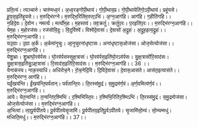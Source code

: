 

  
प्रति॒त्यं। त्यञ्चारुं॑। चारु॑मध्व॒रं। अ॒ध्व॒रङ्गो॑पी॒थाय॑। गो॒पी॒थाय॒प्र। गो॒पी॒थायेति॑गो॒ऽपी॒थाय॑। प्रहू॑यसे। हू॒य॒स॒इति॑हूयसे।। म॒रुद्भि॑रग्ने। म॒रुद्भि॒रिति॑म॒रुत्ऽभिः॑। अ॒ग्न॒आग॑हि। आग॑हि। ग॒हीति॑गहि।।  
न॒हिदे॒वः। दे॒वोन। नमर्त्यः॑। मर्त्यो॑म॒हः। म॒हस्तव॑। तव॒क्रतुं॑। क्रतुं॑प॒रः। प॒रइति॑प॒रः।। म॒रुद्भि॑रग्न॒आग॑हि।।  
येम॒हः। म॒होरज॑सः। रज॑सोवि॒दुः। वि॒दुर्विश्वे॑। विश्वे॑दे॒वासः॑। दे॒वासो॑ अ॒द्रुहः॑। अ॒द्रुह॒इत्य॒द्रुहः॑।। म॒रुद्भि॑रग्न॒आग॑हि।।  
यउ॒ग्राः। उ॒ग्रा अ॒र्कं। अ॒र्कमा॑नृ॒चुः। आ॒नृ॒चुरना॑धृष्टासः। अना॑धृष्टास॒ओज॑सा। ओज॒सेत्योज॑सा।। म॒रुद्भि॑रग्न॒आग॑हि।।  
येशु॒भ्राः। शु॒भ्राघो॒रव॑र्पसः। घो॒रव॑र्पसस्सुक्ष॒त्रासः॑। घो॒रव॑र्पस॒इति॑घो॒रऽव॑र्पसः। सु॒क्ष॒त्रासो॑रि॒साद॑सः। सु॒क्ष॒त्रास॒इति॑सु॒ऽक्ष॒त्रासः॑। रि॒साद॑स॒इति॑रि॒साद॑सः।। म॒रुद्भि॑रग्न॒आग॑हि।। 36 ।।  
येनाक॑स्य। नाक॒स्याधि॑। अधि॑रोच॒ने। रो॒च॒नेदि॒वि। दि॒विदे॒वासः॑। दे॒वास॒आस॑ते। आस॑त॒इत्यास॑ते।। म॒रुद्भि॑रग्न॒ आग॑हि।।  
यईं॒खय॑न्ति। ईं॒खय॑न्ति॒पर्व॑तान्। पर्व॑तान्ति॒रः। ति॒रस्स॑मु॒द्रं। स॒मु॒द्रम॑र्ण॒वं। अ॒र्ण॒वमित्य॑र्ण॒वं।। म॒रुद्भि॑रग्न॒आग॑हि।।  
आये। येत॒न्वन्ति॑। त॒न्वन्ति॑र॒श्मिभिः॑। र॒श्मिभि॑स्ति॒रः। र॒श्मिभि॒रिति॑र॒श्मिऽभिः॑। ति॒रस्स॑मु॒द्रं। स॒मु॒द्रमोज॑सा। ओज॒सेत्योज॑सा।। म॒रुद्भि॑रग्न॒आग॑हि।।  
अ॒भित्वा॑। त्वा॒पू॒र्वपी॑तये। पू॒र्वपी॑तयेसृ॒जामि॑। पू॒र्वपी॑तय॒इति॑पू॒र्वऽपी॑तये। सृ॒जामि॑सो॒म्यं। सो॒म्यम्मधु॑। मध्विति॒मधु॑।। म॒रुद्भि॑रग्न॒आग॑हि।। 37।।  
